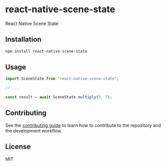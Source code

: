 # react-native-scene-state

React Native Scene State

## Installation

```sh
npm install react-native-scene-state
```

## Usage

```js
import SceneState from "react-native-scene-state";

// ...

const result = await SceneState.multiply(3, 7);
```

## Contributing

See the [contributing guide](CONTRIBUTING.md) to learn how to contribute to the repository and the development workflow.

## License

MIT
